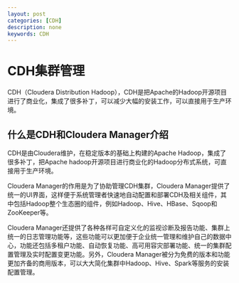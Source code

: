 ```yaml
---
layout: post
categories: [CDH]
description: none
keywords: CDH
---
```

# CDH集群管理
CDH（Cloudera Distribution Hadoop），CDH是把Apache的Hadoop开源项目进行了商业化，集成了很多补丁，可以减少大幅的安装工作，可以直接用于生产环境。

## 什么是CDH和Cloudera Manager介绍
CDH是由Cloudera维护，在稳定版本的基础上构建的Apache Hadoop，集成了很多补丁，把Apache hadoop开源项目进行商业化的Hadoop分布式系统，可直接用于生产环境。

Cloudera Manager的作用是为了协助管理CDH集群，Cloudera Manager提供了统一的UI界面，这样便于系统管理者快速地自动配置和部署CDH及相关组件，其中包括Hadoop整个生态圈的组件，例如Hadoop、Hive、HBase、Sqoop和ZooKeeper等。

Cloudera Manager还提供了各种各样可自定义化的监视诊断及报告功能、集群上统一的日志管理功能等，这些功能可以更加便于企业统一管理和维护自己的数据中心，功能还包括多租户功能、自动恢复功能、高可用容灾部署功能、统一的集群配置管理及实时配置变更功能。另外，Cloudera Manager被分为免费的版本和功能更加齐备的商用版本，可以大大简化集群中Hadoop、Hive、Spark等服务的安装配置管理。

## 